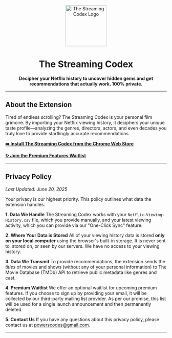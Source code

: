 <div align="center">
  <img src="URL_TO_YOUR_128x128_LOGO_ICON" alt="The Streaming Codex Logo" width="128">
  <h1>The Streaming Codex</h1>
  <p><strong>Decipher your Netflix history to uncover hidden gems and get recommendations that actually work. 100% private.</strong></p>
</div>

---

## About the Extension

Tired of endless scrolling? The Streaming Codex is your personal film grimoire. By importing your Netflix viewing history, it deciphers your unique taste profile—analyzing the genres, directors, actors, and even decades you truly love to provide startlingly accurate recommendations.

**[➡️ Install The Streaming Codex from the Chrome Web Store](https://your-chrome-store-link-here)**

**[✨ Join the Premium Features Waitlist]( https://powerscodes.kit.com/61640ee027 )**

---

## Privacy Policy

*Last Updated: June 20, 2025*

Your privacy is our highest priority. This policy outlines what data the extension handles.

**1. Data We Handle**
The Streaming Codex works with your `Netflix-Viewing-History.csv` file, which you provide manually, and your latest viewing activity, which you can provide via our "One-Click Sync" feature.

**2. Where Your Data is Stored**
All of your viewing history data is stored **only on your local computer** using the browser's built-in storage. It is never sent to, stored on, or seen by our servers. We have no access to your viewing history.

**3. Data We Transmit**
To provide recommendations, the extension sends the *titles* of movies and shows (without any of your personal information) to The Movie Database (TMDb) API to retrieve public metadata like genres and cast.

**4. Premium Waitlist**
We offer an optional waitlist for upcoming premium features. If you choose to sign up by providing your email, it will be collected by our third-party mailing list provider. As per our promise, this list will be used for a single launch announcement and then permanently deleted.

**5. Contact Us**
If you have any questions about this privacy policy, please contact us at powerscodes@gmail.com.

---
